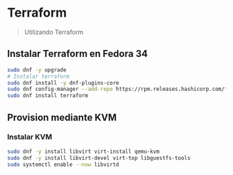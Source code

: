 # Terraform

> Utilizando Terraform 

## Instalar Terraform en Fedora 34

```bash
sudo dnf -y upgrade
# Instalar terraform
sudo dnf install -y dnf-plugins-core
sudo dnf config-manager --add-repo https://rpm.releases.hashicorp.com/fedora/hashicorp.repo
sudo dnf install terraform
```

## Provision mediante KVM

### Instalar KVM

```bash
sudo dnf -y install libvirt virt-install qemu-kvm
sudo dnf -y install libvirt-devel virt-top libguestfs-tools
sudo systemctl enable --now libvirtd
```


